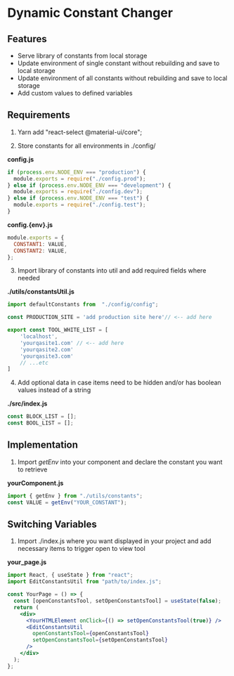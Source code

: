 # Dynamic Constant Changer

## Features

- Serve library of constants from local storage
- Update environment of single constant without rebuilding and save to local storage
- Update environment of all constants without rebuilding and save to local storage
- Add custom values to defined variables

## Requirements

1. Yarn add "react-select @material-ui/core";

2. Store constants for all environments in ./config/

**config.js**

```javascript
if (process.env.NODE_ENV === "production") {
  module.exports = require("./config.prod");
} else if (process.env.NODE_ENV === "development") {
  module.exports = require("./config.dev");
} else if (process.env.NODE_ENV === "test") {
  module.exports = require("./config.test");
}
```

**config.{env}.js**

```javascript
module.exports = {
  CONSTANT1: VALUE,
  CONSTANT2: VALUE,
};
```

3. Import library of constants into util and add required fields where needed

**./utils/constantsUtil.js**

```javascript
import defaultConstants from  "./config/config";

const PRODUCTION_SITE = 'add production site here'// <-- add here

export const TOOL_WHITE_LIST = [
	'localhost',
	'yourqasite1.com' // <-- add here
	'yourqasite2.com'
	'yourqasite3.com'
	// ...etc
]
```

4. Add optional data in case items need to be hidden and/or has boolean values instead of a string

**./src/index.js**

```js
const BLOCK_LIST = [];
const BOOL_LIST = [];
```

## Implementation

1. Import _getEnv_ into your component and declare the constant you want to retrieve

**yourComponent.js**

```js
import { getEnv } from "./utils/constants";
const VALUE = getEnv("YOUR_CONSTANT");
```

## Switching Variables

1. Import ./index.js where you want displayed in your project and add necessary items to trigger open to view tool

**your_page.js**

```jsx
import React, { useState } from "react";
import EditConstantsUtil from "path/to/index.js";

const YourPage = () => {
  const [openConstantsTool, setOpenConstantsTool] = useState(false);
  return (
    <div>
      <YourHTMLElement onClick={() => setOpenConstantsTool(true)} />
      <EditConstantsUtil
        openConstantsTool={openConstantsTool}
        setOpenConstantsTool={setOpenConstantsTool}
      />
    </div>
  );
};
```
